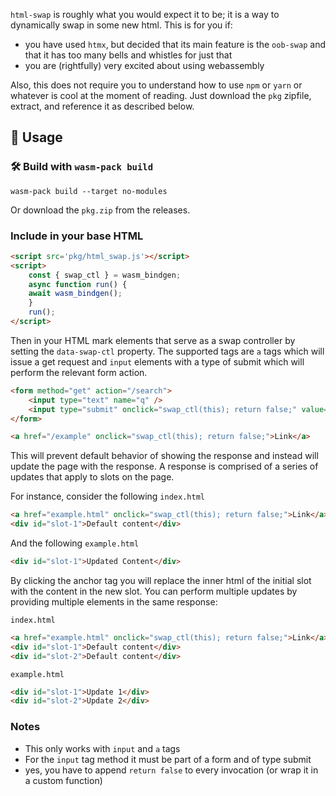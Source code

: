 `html-swap` is roughly what you would expect it to be; it is a way to dynamically swap in some new html.
This is for you if:

- you have used `htmx`, but decided that its main feature is the `oob-swap` and that it has too many bells and whistles for just that
- you are (rightfully) very excited about using webassembly

Also, this does not require you to understand how to use `npm` or `yarn` or whatever is cool at the moment of reading.
Just download the `pkg` zipfile, extract, and reference it as described below.


## 🚴 Usage


### 🛠️ Build with `wasm-pack build`


```
wasm-pack build --target no-modules
```

Or download the `pkg.zip` from the releases.

### Include in your base HTML

```html
<script src='pkg/html_swap.js'></script>
<script>
    const { swap_ctl } = wasm_bindgen;
    async function run() {
    await wasm_bindgen();
    }
    run();
</script>
```

Then in your HTML mark elements that serve as a swap controller by setting the `data-swap-ctl` property. 
The supported tags are `a` tags which will issue a get request and `input` elements with a type of submit which will perform the relevant form action.

```html
<form method="get" action="/search">
    <input type="text" name="q" />
    <input type="submit" onclick="swap_ctl(this); return false;" value="Search" />
</form>
```

```html
<a href="/example" onclick="swap_ctl(this); return false;">Link</a>
```

This will prevent default behavior of showing the response and instead will update the page with the response.
A response is comprised of a series of updates that apply to slots on the page. 

For instance, consider the following `index.html`

```html
<a href="example.html" onclick="swap_ctl(this); return false;">Link</a>
<div id="slot-1">Default content</div>
```

And the following `example.html`

```html
<div id="slot-1">Updated Content</div>
```

By clicking the anchor tag you will replace the inner html of the initial slot with the content in the new slot. 
You can perform multiple updates by providing multiple elements in the same response:

`index.html`

```html
<a href="example.html" onclick="swap_ctl(this); return false;">Link</a>
<div id="slot-1">Default content</div>
<div id="slot-2">Default content</div>
```

`example.html`

```html
<div id="slot-1">Update 1</div>
<div id="slot-2">Update 2</div>
```

### Notes

- This only works with `input` and `a` tags
- For the `input` tag method it must be part of a form and of type submit
- yes, you have to append `return false` to every invocation (or wrap it in a custom function)